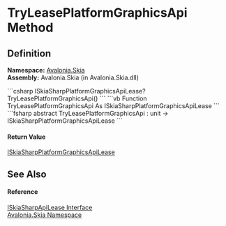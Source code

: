 # TryLeasePlatformGraphicsApi Method




## Definition
**Namespace:** <a href="N_Avalonia_Skia">Avalonia.Skia</a>  
**Assembly:** Avalonia.Skia (in Avalonia.Skia.dll)

<Tabs groupId="api-code-preview">
<TabItem value="csharp" label="C#">
```csharp
ISkiaSharpPlatformGraphicsApiLease? TryLeasePlatformGraphicsApi()
```
</TabItem>
<TabItem value="vb" label="VB">
```vb
Function TryLeasePlatformGraphicsApi As ISkiaSharpPlatformGraphicsApiLease
```
</TabItem>
<TabItem value="fsharp" label="F#">
```fsharp
abstract TryLeasePlatformGraphicsApi : unit -> ISkiaSharpPlatformGraphicsApiLease 
```
</TabItem>
</Tabs>



#### Return Value
<a href="T_Avalonia_Skia_ISkiaSharpPlatformGraphicsApiLease">ISkiaSharpPlatformGraphicsApiLease</a>

## See Also


#### Reference
<a href="T_Avalonia_Skia_ISkiaSharpApiLease">ISkiaSharpApiLease Interface</a>  
<a href="N_Avalonia_Skia">Avalonia.Skia Namespace</a>  

